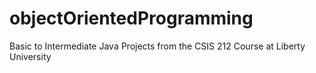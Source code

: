 # objectOrientedProgramming
Basic to Intermediate Java Projects from the CSIS 212 Course at Liberty University

